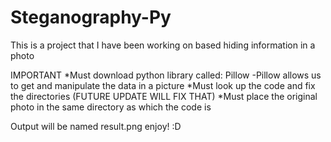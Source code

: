 # Steganography-Py
This is a project that I have been working on based hiding information in a photo

IMPORTANT
*Must download python library called: Pillow
  -Pillow allows us to get and manipulate the data in a picture
*Must look up the code and fix the directories (FUTURE UPDATE WILL FIX THAT)
*Must place the original photo in the same directory as which the code is

Output will be named result.png enjoy! :D
